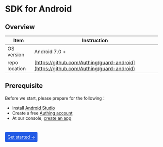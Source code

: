 # SDK for Android

<LastUpdated/>

## Overview

|   Item   |           Instruction                              |
| -------- | ------------------------------------------- |
| OS version | Android 7.0 +  
| repo location | [https://github.com/Authing/guard-android](https://github.com/Authing/guard-android) |

## Prerequisite

Before we start, please prepare for the following：

- Install [Android Studio](https://developer.android.google.cn/studio)
- Create a free [Authing account](https://www.authing.cn/)
- At our console, [create an app](/guides/app-new/create-app/create-app.md)

<br>

<span style="background-color: #215ae5;a:link:color:#FFF;padding:8px;border-radius: 4px;"><a href="./develop.html" style="color:#FFF;">Get started →</a>
</span>

<br>
